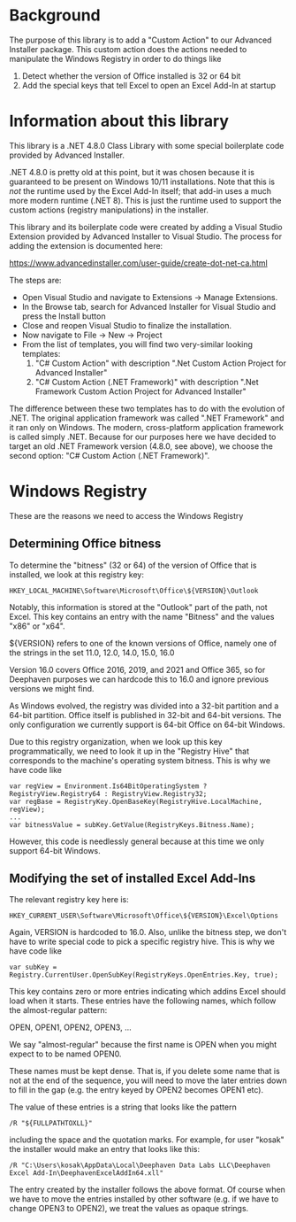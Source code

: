 # Background

The purpose of this library is to add a "Custom Action" to our
Advanced Installer package. This custom action does the actions
needed to manipulate the Windows Registry in order to do things like

1. Detect whether the version of Office installed is 32 or 64 bit
2. Add the special keys that tell Excel to open an Excel Add-In at startup

# Information about this library

This library is a .NET 4.8.0 Class Library with some special boilerplate
code provided by Advanced Installer.

.NET 4.8.0 is pretty old at this point, but it was chosen because
it is guaranteed to be present on Windows 10/11 installations. Note that
this is *not* the runtime used by the Excel Add-In itself; that add-in uses
a much more modern runtime (.NET 8). This is just the runtime used to
support the custom actions (registry manipulations) in the installer.

This library and its boilerplate code were created by adding a
Visual Studio Extension provided by Advanced Installer to Visual Studio.
The process for adding the extension is documented here:

https://www.advancedinstaller.com/user-guide/create-dot-net-ca.html

The steps are:

* Open Visual Studio and navigate to Extensions → Manage Extensions.
* In the Browse tab, search for Advanced Installer for Visual Studio
  and press the Install button
* Close and reopen Visual Studio to finalize the installation.
* Now navigate to File → New → Project
* From the list of templates, you will find two very-similar looking
  templates:
  1. "C# Custom Action" with description ".Net Custom Action Project
     for Advanced Installer"
  2. "C# Custom Action (.NET Framework)" with description ".Net Framework
     Custom Action Project for Advanced Installer"

The difference between these two templates has to do with the
evolution of .NET. The original application framework
was called ".NET Framework" and it ran only on Windows. The modern,
cross-platform application framework is called simply .NET.
Because for our purposes here we have decided to target an old
.NET Framework version (4.8.0, see above), we choose the second
option: "C# Custom Action (.NET Framework)".

# Windows Registry

These are the reasons we need to access the Windows Registry

## Determining Office bitness

To determine the "bitness" (32 or 64) of the version of Office that is
installed, we look at this registry key:

```
HKEY_LOCAL_MACHINE\Software\Microsoft\Office\${VERSION}\Outlook
```

Notably, this information is stored at the "Outlook" part of the path,
not Excel. This key contains an entry with the name
"Bitness" and the values "x86" or "x64".

${VERSION} refers to one of the known versions of Office, namely one of
the strings in the set 11.0, 12.0, 14.0, 15.0, 16.0

Version 16.0 covers Office 2016, 2019, and 2021 and Office 365, so
for Deephaven purposes we can hardcode this to 16.0 and ignore previous
versions we might find.

As Windows evolved, the registry was divided into a 32-bit partition
and a 64-bit partition. Office itself is published in 32-bit and 64-bit versions.
The only configuration we currently support is 64-bit Office on 64-bit Windows.

Due to this registry organization, when we look up this key programmatically,
we need to look it up in the "Registry Hive" that corresponds to the machine's
operating system bitness. This is why we have code like

```
var regView = Environment.Is64BitOperatingSystem ? RegistryView.Registry64 : RegistryView.Registry32;
var regBase = RegistryKey.OpenBaseKey(RegistryHive.LocalMachine, regView);
...
var bitnessValue = subKey.GetValue(RegistryKeys.Bitness.Name);
```

However, this code is needlessly general because at this time we only support 64-bit Windows.

## Modifying the set of installed Excel Add-Ins

The relevant registry key here is:

```
HKEY_CURRENT_USER\Software\Microsoft\Office\${VERSION}\Excel\Options
```

Again, VERSION is hardcoded to 16.0. Also, unlike the bitness step, we
don't have to write special code to pick a specific registry hive. This
is why we have code like

```
var subKey = Registry.CurrentUser.OpenSubKey(RegistryKeys.OpenEntries.Key, true);
```

This key contains zero or more entries indicating which addins Excel
should load when it starts. These entries have the following names,
which follow the almost-regular pattern:

OPEN, OPEN1, OPEN2, OPEN3, ...

We say "almost-regular" because the first name is OPEN when you might
expect to to be named OPEN0.

These names must be kept dense. That is, if you delete some name that is
not at the end of the sequence, you will need to move the later entries
down to fill in the gap (e.g. the entry keyed by OPEN2 becomes OPEN1 etc).

The value of these entries is a string that looks like the pattern

```
/R "${FULLPATHTOXLL}"
```

including the space and the quotation marks. For example, for user "kosak" the
installer would make an entry that looks like this:

```
/R "C:\Users\kosak\AppData\Local\Deephaven Data Labs LLC\Deephaven Excel Add-In\DeephavenExcelAddIn64.xll"
```

The entry created by the installer follows the above format. Of course when we
have to move the entries installed by other software (e.g. if we have to
change OPEN3 to OPEN2), we treat the values as opaque strings.
